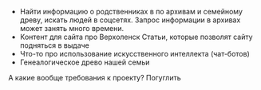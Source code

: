 - Найти информацию о родственниках в по архивам и семейному древу, искать людей в соцсетях.
  Запрос информации в архивах может занять много времени.
- Контент для сайта про Верхоленск
  Статьи, которые позволят сайту подняться в выдаче
- Что-то про использование искусственного интеллекта (чат-ботов)
- Генеалогическое древо нашей семьи

А какие вообще требования к проекту? Погуглить